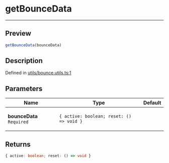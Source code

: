 

# getBounceData

<div class="api-docs__separator" data-reactroot="">

---

</div><div class="api-docs__section">

## Preview

</div><div class="api-docs__preview fn">

```ts
getBounceData(bounceData)
```

</div><div class="api-docs__section">

## Description

</div><div class="api-docs__description"><span class="api-docs__do-not-parse">



</span></div><p class="api-docs__definition">

Defined in [utils/bounce.utils.ts:1](https://github.com/BetterTyped/hyper-fetch/blob/d6c03b85/packages/react/src/utils/bounce.utils.ts#L1)

</p><div class="api-docs__section">

## Parameters

</div><div class="api-docs__parameters"><table><thead><tr><th>Name</th><th>Type</th><th>Default</th></tr></thead><tbody><tr param-data="bounceData"><td class="api-docs__param-name required">

**bounceData** `Required`

</td><td class="api-docs__param-type">

`{ active: boolean; reset: () => void }`

</td><td class="api-docs__param-default">



</td></tr></tbody></table></div><div class="api-docs__section">

## Returns

</div><div class="api-docs__returns">

```ts
{ active: boolean; reset: () => void }
```

</div>